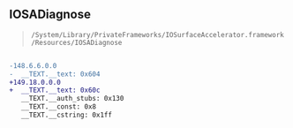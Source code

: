 ## IOSADiagnose

> `/System/Library/PrivateFrameworks/IOSurfaceAccelerator.framework/Resources/IOSADiagnose`

```diff

-148.6.6.0.0
-  __TEXT.__text: 0x604
+149.18.0.0.0
+  __TEXT.__text: 0x60c
   __TEXT.__auth_stubs: 0x130
   __TEXT.__const: 0x8
   __TEXT.__cstring: 0x1ff

```
